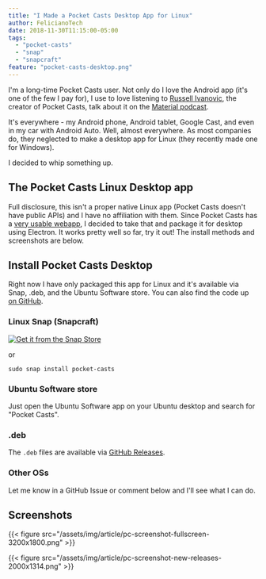 ```yaml
---
title: "I Made a Pocket Casts Desktop App for Linux"
author: FelicianoTech
date: 2018-11-30T11:15:00-05:00
tags:
  - "pocket-casts"
  - "snap"
  - "snapcraft"
feature: "pocket-casts-desktop.png"
---
```


I'm a long-time Pocket Casts user.
Not only do I love the Android app (it's one of the few I pay for), I use to love listening to [Russell Ivanovic](https://twitter.com/rustyshelf), the creator of Pocket Casts, talk about it on the [Material podcast](https://www.relay.fm/material).

It's everywhere - my Android phone, Android tablet, Google Cast, and even in my car with Android Auto.
Well, almost everywhere.
As most companies do, they neglected to make a desktop app for Linux (they recently made one for Windows).

I decided to whip something up.

<!--more-->

## The Pocket Casts Linux Desktop app

Full disclosure, this isn't a proper native Linux app (Pocket Casts doesn't have public APIs) and I have no affiliation with them.
Since Pocket Casts has a [very usable webapp](https://play.pocketcasts.com/web), I decided to take that and package it for desktop using Electron.
It works pretty well so far, try it out!
The install methods and screenshots are below.

## Install Pocket Casts Desktop

Right now I have only packaged this app for Linux and it's available via Snap, .deb, and the Ubuntu Software store.
You can also find the code up [on GitHub](https://github.com/felicianotech/pocket-casts-desktop-app).

### Linux Snap (Snapcraft)

[![Get it from the Snap Store](https://snapcraft.io/static/images/badges/en/snap-store-black.svg)](https://snapcraft.io/pocket-casts)

or

```
sudo snap install pocket-casts
```

### Ubuntu Software store

Just open the Ubuntu Software app on your Ubuntu desktop and search for "Pocket Casts".

### .deb

The `.deb` files are available via [GitHub Releases](https://github.com/felicianotech/pocket-casts-desktop-app/releases).

### Other OSs

Let me know in a GitHub Issue or comment below and I'll see what I can do.


## Screenshots

{{< figure src="/assets/img/article/pc-screenshot-fullscreen-3200x1800.png" >}}

{{< figure src="/assets/img/article/pc-screenshot-new-releases-2000x1314.png" >}}
